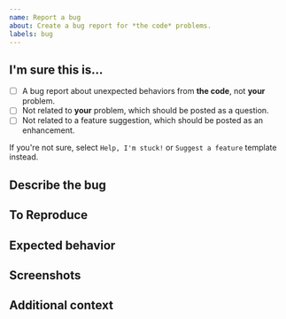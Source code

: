 ```yaml
---
name: Report a bug
about: Create a bug report for *the code* problems.
labels: bug
---
```



## I'm sure this is...
- [ ] A bug report about unexpected behaviors from **the code**, not **your** problem.
- [ ] Not related to **your** problem, which should be posted as a question.
- [ ] Not related to a feature suggestion, which should be posted as an enhancement.

If you're not sure, select `Help, I'm stuck!` or `Suggest a feature` template instead.


## Describe the bug
<!-- A clear and concise description of what the bug is. -->


## To Reproduce
<!--
Steps to reproduce the behavior:
1. Go to '...'
2. Click on '....'
3. Scroll down to '....'
4. See error
-->


## Expected behavior
<!-- A clear and concise description of what you expected to happen. -->


## Screenshots
<!-- If applicable, add screenshots to help explain the bug. -->


## Additional context
<!-- Add any other context about the bug here. -->